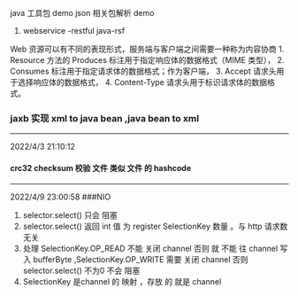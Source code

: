java 工具包 demo
json 相关包解析 demo

1. webservice -restful java-rsf




Web 资源可以有不同的表现形式，服务端与客户端之间需要一种称为内容协商
    1. Resource 方法的 Produces 标注用于指定响应体的数据格式（MIME 类型），
    2. Consumes 标注用于指定请求体的数据格式；作为客户端，
    3. Accept 请求头用于选择响应体的数据格式，
    4. Content-Type 请求头用于标识请求体的数据格式。
    
### jaxb 实现 xml to java bean ,java bean to xml 



----------
2022/4/3 21:10:12 
#### crc32 checksum 校验 文件 类似 文件 的 hashcode 


----------
2022/4/9 23:00:58 
###NIO
1. selector.select() 只会 阻塞 
2. selector.select() 返回 int 值 为 register  SelectionKey 数量 。与 http 请求数 无关
3. 处理 SelectionKey.OP_READ 不能 关闭 channel 否则 就 不能 往 channel 写入 bufferByte ,SelectionKey.OP_WRITE 需要 关闭 channel  否则  selector.select() 不为0 不会 阻塞 
4. SelectionKey 是channel 的 映射 ，存放 的 就是 channel


